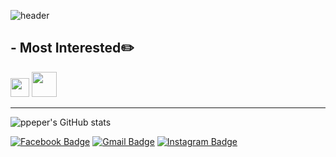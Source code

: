 ![header](https://capsule-render.vercel.app/api?type=Slice&color=42564F&height=185&section=header&text=ppeper's&fontColor=C0EB6A&fontAlign=75&desc=GitHub%20profile&descSize=13&descAlign=77&descAlignY=58&animation=fadeIn&fontAlignY=34&fontSize=40&rotate=13)
## - Most Interested:pencil2:
<image src="https://user-images.githubusercontent.com/63226023/119218719-c562d880-bb1c-11eb-974f-0ac31ef1a7c6.png" height="30"> <image src="https://user-images.githubusercontent.com/63226023/119218763-0955dd80-bb1d-11eb-926c-550b3580a76d.png" height="40"> 
* * *
![ppeper's GitHub stats](https://github-readme-stats.vercel.app/api?username=ppeper&show_icons=true&theme=gruvbox)

  [![Facebook Badge](https://img.shields.io/badge/facebook-1877f2?style=flat-square&logo=facebook&logoColor=white&link=https://www.facebook.com/profile.php?id=100004506122210)](https://www.facebook.com/profile.php?id=100004506122210)
  [![Gmail Badge](https://img.shields.io/badge/Gmail-d14836?style=flat-square&logo=Gmail&logoColor=white&link=mailto:joonhoo0123@gmail.com)](mailto:joonhoo0123@gmail.com)
  [![Instagram Badge](https://img.shields.io/badge/-Instagram-dd2a7b?style=flat-square&logo=instagram&logoColor=white&link=https://www.instagram.com/jj._.nu_/)](https://www.instagram.com/jj._.nu_/)
